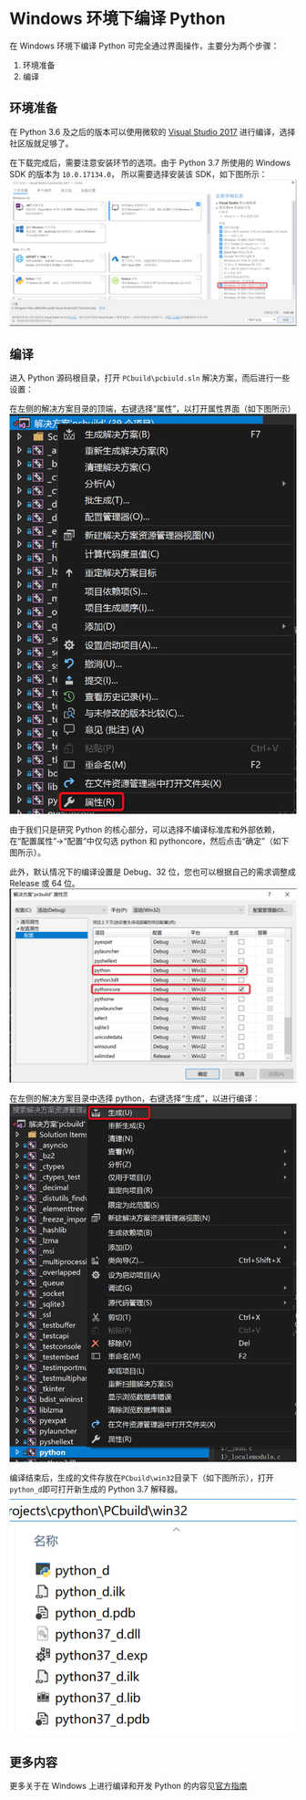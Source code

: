 # Windows 环境下编译 Python

在 Windows 环境下编译 Python 可完全通过界面操作，主要分为两个步骤：

1. 环境准备
2. 编译

## 环境准备

在 Python 3.6 及之后的版本可以使用微软的
[Visual Studio 2017](https://visualstudio.microsoft.com/zh-hans/vs/) 进行编译，选择社区版就足够了。

在下载完成后，需要注意安装环节的选项。由于 Python 3.7 所使用的 Windows SDK 的版本为 `10.0.17134.0`，
所以需要选择安装该 SDK，如下图所示：
![](vs2017-installation.png)

## 编译

进入 Python 源码根目录，打开 `PCbuild\pcbiuld.sln` 解决方案，而后进行一些设置：

在左侧的解决方案目录的顶端，右键选择“属性”，以打开属性界面（如下图所示）
![](vs2017-properties.png)

由于我们只是研究 Python 的核心部分，可以选择不编译标准库和外部依赖，在“配置属性”->“配置”中仅勾选
python 和 pythoncore，然后点击“确定”（如下图所示）。

此外，默认情况下的编译设置是 Debug、32 位，您也可以根据自己的需求调整成 Release 或 64 位。
![](vs2017-configure.png)

在左侧的解决方案目录中选择 python，右键选择“生成”，以进行编译：
![](vs2017-build.png)

编译结束后，生成的文件存放在`PCbuild\win32`目录下（如下图所示），打开`python_d`即可打开新生成的 Python 3.7 解释器。
![](build-files.png)


## 更多内容
更多关于在 Windows 上进行编译和开发 Python 的内容见[官方指南](https://devguide.python.org/setup/#windows-compiling)
